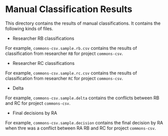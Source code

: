 # Manual Classification Results

This directory contains the results of manual classifications. It contains the
following kinds of files.

* Researcher RB classifications

For example, `commons-csv.sample.rb.csv` contains the results of classification
from researcher `RB` for project `commons-csv`.

* Researcher RC classifications

For example, `commons-csv.sample.rc.csv` contains the results of classification
from researcher `RC` for project `commons-csv`.

* Delta

For example, `commons-csv.sample.delta` contains the conflicts between RB and
RC for project `commons-csv`.

* Final decisions by RA

For example, `commons-csv.sample.decision` contains the final decision by RA
when thre was a conflict between RA RB and RC for project `commons-csv`.


